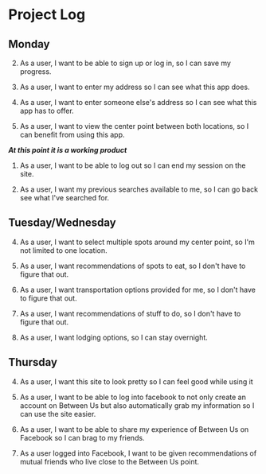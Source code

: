 Project Log
===
Monday
---
2) As a user, I want to be able to sign up or log in, so I can save my progress.

1) As a user, I want to enter my address so I can see what this app does.

1) As a user, I want to enter someone else's address so I can see what this app has to offer.

2) As a user, I want to view the center point between both locations, so I can benefit from using this app.

***At this point it is a working product***

1) As a user, I want to be able to log out so I can end my session on the site.

1) As a user, I want my previous searches available to me, so I can go back see what I've searched for.

Tuesday/Wednesday
---

4) As a user, I want to select multiple spots around my center point, so I'm not limited to one location.

2) As a user, I want recommendations of spots to eat, so I don't have to figure that out.

4) As a user, I want transportation options provided for me, so I don't have to figure that out.

4) As a user, I want recommendations of stuff to do, so I don't have to figure that out.

4) As a user, I want lodging options, so I can stay overnight.

Thursday
---
4) As a user, I want this site to look pretty so I can feel good while using it

2) As a user, I want to be able to log into facebook to not only create an account on Between Us but also automatically grab my information so I can use the site easier.

2) As a user, I want to be able to share my experience of Between Us on Facebook so I can brag to my friends.

2) As a user logged into Facebook, I want to be given recommendations of mutual friends who live close to the Between Us point.

